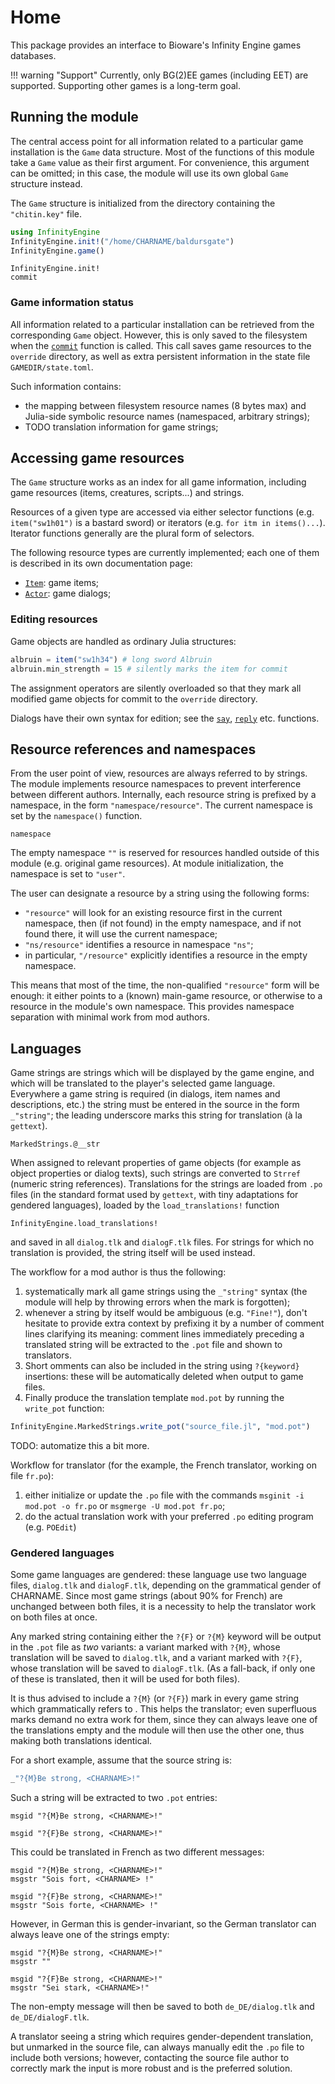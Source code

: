 # Home

This package provides an interface to Bioware's Infinity Engine games
databases.

!!! warning "Support"
    Currently, only BG(2)EE games (including EET) are supported.
    Supporting other games is a long-term goal.

## Running the module

The central access point for all information related to a particular
game installation is the `Game` data structure.
Most of the functions of this module take a `Game` value as their first
argument.
For convenience, this argument can be omitted;
in this case, the module will use its own global `Game` structure instead.

The `Game` structure is initialized from the directory
containing the `"chitin.key"` file.

```julia
using InfinityEngine
InfinityEngine.init!("/home/CHARNAME/baldursgate")
InfinityEngine.game()
```
```@docs
InfinityEngine.init!
commit
```

### Game information status

All information related to a particular installation
can be retrieved from the corresponding `Game` object.
However, this is only saved to the filesystem
when the [`commit`](@ref) function is called.
This call saves game resources to the `override` directory,
as well as extra persistent information in the state file
`GAMEDIR/state.toml`.

Such information contains:
 - the mapping between filesystem resource names (8 bytes max) and
   Julia-side symbolic resource names (namespaced, arbitrary strings);
 - TODO translation information for game strings;

## Accessing game resources

The `Game` structure works as an index for all game information,
including game resources (items, creatures, scripts...)
and strings.

Resources of a given type are accessed via either selector functions
(e.g. `item("sw1h01")` is a bastard sword)
or iterators (e.g. `for itm in items()...`).
Iterator functions generally are the plural form of selectors.

The following resource types are currently implemented;
each one of them is described in its own documentation page:
 - [`Item`](@ref): game items;
 - [`Actor`](@ref): game dialogs;

### Editing resources

Game objects are handled as ordinary Julia structures:
```julia
albruin = item("sw1h34") # long sword Albruin
albruin.min_strength = 15 # silently marks the item for commit
```
The assignment operators are silently overloaded so that they mark
all modified game objects for commit to the `override` directory.

Dialogs have their own syntax for edition;
see the [`say`](@ref), [`reply`](@ref) etc. functions.

## Resource references and namespaces

From the user point of view, resources are always referred to by strings.
The module implements resource namespaces to prevent interference
between different authors.
Internally, each resource string is prefixed by a namespace,
in the form `"namespace/resource"`.
The current namespace is set by the `namespace()` function.
```@docs
namespace
```
The empty namespace `""` is reserved for resources handled
outside of this module (e.g. original game resources).
At module initialization, the namespace is set to `"user"`.

The user can designate a resource by a string using the following forms:
 - `"resource"` will look for an existing resource first in the current
   namespace, then (if not found) in the empty namespace, and if not found
   there, it will use the current namespace;
 - `"ns/resource"` identifies a resource in namespace `"ns"`;
 - in particular, `"/resource"` explicitly identifies a resource in the
   empty namespace.

This means that most of the time, the non-qualified `"resource"` form
will be enough: it either points to a (known) main-game resource,
or otherwise to a resource in the module's own namespace.
This provides namespace separation with minimal work from mod authors.

## Languages

Game strings are strings which will be displayed by the game engine,
and which will be translated to the player's selected game language.
Everywhere a game string is required (in dialogs, item names and
descriptions, etc.) the string must be entered in the source
in the form `_"string"`; the leading underscore marks this string
for translation (à la `gettext`).

```@docs
MarkedStrings.@__str
```

When assigned to relevant properties of game objects
(for example as object properties or dialog texts),
such strings are converted to `Strref` (numeric string references).
Translations for the strings are loaded from `.po` files
(in the standard format used by `gettext`, with tiny adaptations
for gendered languages), loaded by the `load_translations!` function
```@docs
InfinityEngine.load_translations!
```
and saved in all `dialog.tlk` and `dialogF.tlk` files.
For strings for which no translation is provided,
the string itself will be used instead.

The workflow for a mod author is thus the following:
1. systematically mark all game strings using the `_"string"` syntax
   (the module will help by throwing errors when the mark is forgotten);
2. whenever a string by itself would be ambiguous (e.g. `"Fine!"`),
   don't hesitate to provide extra context by prefixing it by a number of
   comment lines clarifying its meaning:
   comment lines immediately preceding a translated string
   will be extracted to the `.pot` file and shown to translators.
3. Short omments can also be included in the string using `?{keyword}`
   insertions: these will be automatically deleted when output to game
   files.
4. Finally produce the translation template `mod.pot` by running the
   `write_pot` function:
```julia
InfinityEngine.MarkedStrings.write_pot("source_file.jl", "mod.pot")
```

TODO: automatize this a bit more.

Workflow for translator (for the example, the French translator,
working on file `fr.po`):
1. either initialize or update the `.po` file with the commands
   `msginit -i mod.pot -o fr.po` or `msgmerge -U mod.pot fr.po`;
2. do the actual translation work with your preferred `.po` editing
   program (e.g. `POEdit`)

### Gendered languages

Some game languages are gendered: these language use two language files,
`dialog.tlk` and `dialogF.tlk`, depending on the grammatical gender
of CHARNAME.
Since most game strings (about 90% for French) are unchanged between
both files, it is a necessity to help the translator work on both
files at once.

Any marked string containing either the `?{F}` or `?{M}` keyword
will be output in the `.pot` file as *two* variants:
a variant marked with `?{M}`, whose translation will be saved
to `dialog.tlk`, and a variant marked with `?{F}`,
whose translation will be saved to `dialogF.tlk`.
(As a fall-back, if only one of these is translated,
then it will be used for both files).

It is thus advised to include a `?{M}` (or `?{F}`) mark in every game
string which grammatically refers to <CHARNAME>.
This helps the translator; even superfluous marks demand no extra work
for them, since they can always leave one of the translations empty
and the module will then use the other one, thus making
both translations identical.

For a short example, assume that the source string is:
```julia
_"?{M}Be strong, <CHARNAME>!"
```
Such a string will be extracted to two `.pot` entries:
```pot
msgid "?{M}Be strong, <CHARNAME>!"

msgid "?{F}Be strong, <CHARNAME>!"
```
This could be translated in French as two different messages:
```pot
msgid "?{M}Be strong, <CHARNAME>!"
msgstr "Sois fort, <CHARNAME> !"

msgid "?{F}Be strong, <CHARNAME>!"
msgstr "Sois forte, <CHARNAME> !"
```
However, in German this is gender-invariant, so the German translator
can always leave one of the strings empty:
```pot
msgid "?{M}Be strong, <CHARNAME>!"
msgstr ""

msgid "?{F}Be strong, <CHARNAME>!"
msgstr "Sei stark, <CHARNAME>!"
```
The non-empty message will then be saved to both `de_DE/dialog.tlk`
and `de_DE/dialogF.tlk`.


A translator seeing a string which requires gender-dependent translation,
but unmarked in the source file, can always manually edit the `.po` file
to include both versions;
however, contacting the source file author to correctly mark the input
is more robust and is the preferred solution.
